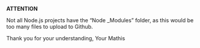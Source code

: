 **ATTENTION**

Not all Node.js projects have the “Node _Modules” folder, as this would be too many files to upload to Github.

Thank you for your understanding,
Your Mathis
